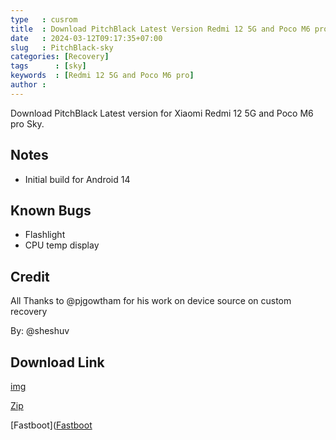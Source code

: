 ```yaml
---
type   : cusrom
title  : Download PitchBlack Latest Version Redmi 12 5G and Poco M6 pro Sky
date   : 2024-03-12T09:17:35+07:00
slug   : PitchBlack-sky
categories: [Recovery]
tags      : [sky]
keywords  : [Redmi 12 5G and Poco M6 pro]
author :
---
```


Download PitchBlack Latest version for Xiaomi Redmi 12 5G and Poco M6 pro Sky.


## Notes
- Initial build for Android 14

## Known Bugs
- Flashlight
- CPU temp display

## Credit
All Thanks to @pjgowtham for his work on device source on custom recovery

By: @sheshuv

## Download Link
[img](https://sourceforge.net/projects/sheshu/files/sky/PBRP/PBRP-sky-4.0-20231202-0725-UNOFFICIAL.img/download)

[Zip](https://sourceforge.net/projects/sheshu/files/sky/PBRP/PBRP-sky-4.0-20231202-0725-UNOFFICIAL.zip/download)

[Fastboot]([Fastboot](https://github.com/sheshuv/Action-TWRP-Builder/releases/)

